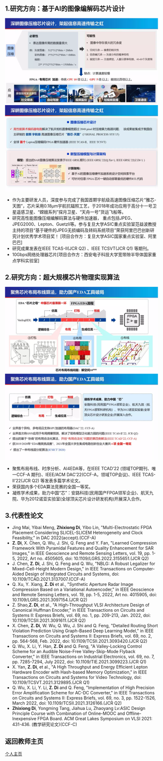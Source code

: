 1.研究方向：基于AI的图像编解码芯片设计
---
![图片](imcom1.webp)  
![图片](imcom2.webp)    
- 作为主要研发人员，深度参与完成了我国首颗宇航级高速图像压缩芯片“雅芯-天图”，芯片采用0.18μm宇航抗辐照工艺，于2018年成功应用于高分十一号卫星遥感卫星、“嫦娥系列”探月卫星、“天舟一号”货运飞船等。
- 研究高性能图像压缩编解码算法与硬件加速器， 重点包括JPEG、JPEG2000、Lepton、Guetzli等。参与复旦大学ASIC重点实验室范益波教授主持的项目“基于硬件的JPEG无损编码及转码系统项目”荣获阿里巴巴创新研究计划优秀学术项目奖！ [项目合作方：复旦大学ASIC国家重点实验室、阿里巴巴]  
- 研究成果发表在IEEE TCAS-Ⅱ(JCR Q2) 、IEEE TCSVT(JCR Q1) 等期刊。  
- 10Gbps网络处理器芯片[项目合作方：西安电子科技大学宽带隙半导体国家重点学科实验室]   


2.研究方向：超大规模芯片物理实现算法
---
![图片](EDA1.webp)   
![图片](EDA2.webp)   

- 聚焦布局布线、时序分析、AI4EDA等，在IEEE TCAD’22 (领域TOP期刊、唯一CCF-A 期刊)、IEEE/ACM DAC’22(CCF-A，领域TOP会议)、IEEE TCAS-Ⅱ’22(JCR Q2) 等发表多篇学术论文。  
- 荣获国内多个EDA算法竞赛的全国一等奖。  
- 凝练学术成果，助力中国“芯”：安路科技(民用国产FPGA领军企业)、航天九院、华为2012诺亚实验室(全球顶尖芯片设计研发机构)开展深入合作。 
 


3.代表性论文
---
- Jing Mai, Yibai Meng, **Zhixiong Di**, Yibo Lin, "Multi-Electrostatic FPGA Placement Considering SLICEL-SLICEM Heterogeneity and Clock Feasibility," in DAC 2022(accept).(CCF-A)
- **Z. Di**, X. Chen, Q. Wu, J. Shi, Q. Feng and Y. Fan, "Learned Compression Framework With Pyramidal Features and Quality Enhancement for SAR Images," in IEEE Geoscience and Remote Sensing Letters, vol. 19, pp. 1-5, 2022, Art no. 4505605, doi: 10.1109/LGRS.2022.3155651.(JCR Q2)
- J. Chen, **Z. Di**, J. Shi, Q. Feng and Q. Wu, "NBLG: A Robust Legalizer for Mixed-Cell-Height Modern Design," in IEEE Transactions on Computer-Aided Design of Integrated Circuits and Systems, doi: 10.1109/TCAD.2021.3137007.(CCF-A)
- Q. Xu, Y. Xiang, **Z. Di** et al., "Synthetic Aperture Radar Image Compression Based on a Variational Autoencoder," in IEEE Geoscience and Remote Sensing Letters, vol. 19, pp. 1-5, 2022, Art no. 4015905, doi: 10.1109/LGRS.2021.3097154.(JCR Q2)
- Z. Shao,**Z. Di**, et al., "A High-Throughput VLSI Architecture Design of Canonical Huffman Encoder," in IEEE Transactions on Circuits and Systems II: Express Briefs, vol. 69, no. 1, pp. 209-213, Jan. 2022, doi: 10.1109/TCSII.2021.3091611.(JCR Q2)
- X. Chen, **Z. Di**, W. Wu, Q. Wu, J. Shi and Q. Feng, "Detailed Routing Short Violation Prediction Using Graph-Based Deep Learning Model," in IEEE Transactions on Circuits and Systems II: Express Briefs, vol. 69, no. 2, pp. 564-568, Feb. 2022, doi: 10.1109/TCSII.2021.3093420.(JCR Q2)
- Q. Wu, X. Li, Y. Han, **Z. Di** and Q. Feng, "A Valley-Locking Control Scheme for an Audible Noise-Free Valley-Skip-Mode Flyback Converter," in IEEE Transactions on Industrial Electronics, vol. 69, no. 7, pp. 7285-7294, July 2022, doi: 10.1109/TIE.2021.3099223.(JCR Q1)
- X. Yan, **Z. Di**,  et al., "A High Throughput and Energy Efficient Lepton Hardware Encoder with Hash-based Memory Optimization," in IEEE Transactions on Circuits and Systems for Video Technology, doi: 10.1109/TCSVT.2021.3129895.(JCR Q1)
- Q. Wu, X. Li, Y. Li, **Z. Di** and Q. Feng, "Implementation of High Precision Error Amplification Scheme for AC-DC Converter," in IEEE Transactions on Circuits and Systems II: Express Briefs, vol. 69, no. 3, pp. 1522-1526, March 2022, doi: 10.1109/TCSII.2021.3126166.(JCR Q2)
- **Zhixiong Di**, Yongming Tang, Jiahua Lu, Zhaoyang Lv:ASIC Design Principle Course with Combination of Online-MOOC and Offline-Inexpensive FPGA Board. ACM Great Lakes Symposium on VLSI 2021: 431-436. (教学研究论文)(CCF-C)


**返回教师主页**
---
[个人主页](http://www.dizhixiong.cn/)
